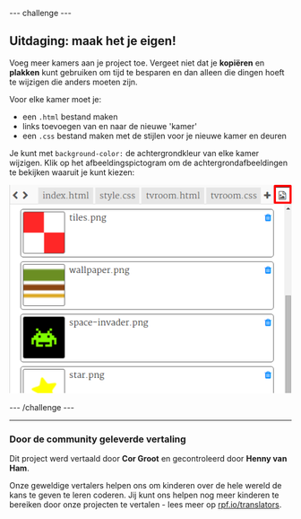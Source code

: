 --- challenge ---

## Uitdaging: maak het je eigen!

Voeg meer kamers aan je project toe. Vergeet niet dat je **kopiëren** en **plakken** kunt gebruiken om tijd te besparen en dan alleen die dingen hoeft te wijzigen die anders moeten zijn.

Voor elke kamer moet je:

+ een `.html` bestand maken
+ links toevoegen van en naar de nieuwe 'kamer'
+ een `.css` bestand maken met de stijlen voor je nieuwe kamer en deuren

Je kunt met `background-color:` de achtergrondkleur van elke kamer wijzigen. Klik op het afbeeldingspictogram om de achtergrondafbeeldingen te bekijken waaruit je kunt kiezen:

![screenshot](images/rooms-images.png)

--- /challenge ---
***
### Door de community geleverde vertaling 

Dit project werd vertaald door **Cor Groot** en gecontroleerd door **Henny van Ham**. 

Onze geweldige vertalers helpen ons om kinderen over de hele wereld de kans te geven te leren coderen. Jij kunt ons helpen nog meer kinderen te bereiken door onze projecten te vertalen - lees meer op [rpf.io/translators](https://rpf.io/translators).
